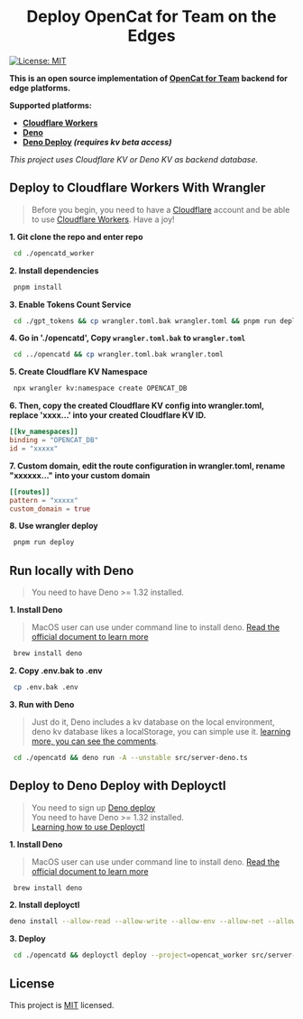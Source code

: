 <h1 align="center">Deploy OpenCat for Team on the Edges</h1>
<p>
  <a href="/LICENSE" target="_blank">
    <img alt="License: MIT" src="https://img.shields.io/badge/License-MIT-yellow.svg" />
  </a>
</p>

  


**This is an open source implementation of [OpenCat for Team](https://opencat.app/) backend for edge platforms.**


**Supported platforms:**

- **[Cloudflare Workers](#deploy-to-cloudflare-workers-with-wrangler)**
- **[Deno](#run-locally-with-deno)**
- **[Deno Deploy](#deploy-to-deno-deploy-with-deployctl) *(requires kv beta access)***

*This project uses Cloudflare KV or Deno KV as backend database.*

## Deploy to Cloudflare Workers With Wrangler
>Before you begin, you need to have a [Cloudflare](https://www.cloudflare.com/) account and be able to use [Cloudflare Workers](https://www.cloudflare.com/zh-cn/products/workers/). Have a joy!

**1. Git clone the repo and enter repo**
```sh
 cd ./opencatd_worker
```
**2. Install dependencies**
```sh
 pnpm install
```
**3. Enable Tokens Count Service**
```sh
 cd ./gpt_tokens && cp wrangler.toml.bak wrangler.toml && pnpm run deploy
```
**4. Go in './opencatd', Copy `wrangler.toml.bak` to `wrangler.toml`**
```sh
 cd ../opencatd && cp wrangler.toml.bak wrangler.toml
```
**5. Create Cloudflare KV Namespace**
```sh
 npx wrangler kv:namespace create OPENCAT_DB
```
**6. Then, copy the created Cloudflare KV config into wrangler.toml, replace 'xxxx...' into your created Cloudflare KV ID.**
```toml
[[kv_namespaces]]
binding = "OPENCAT_DB"
id = "xxxxx"
```

**7. Custom domain, edit the route configuration in wrangler.toml, rename "xxxxxx..." into your custom domain**
```toml
[[routes]]
pattern = "xxxxx"
custom_domain = true
```

**8. Use wrangler deploy**
```sh
 pnpm run deploy
```

## Run locally with Deno
>You need to have Deno >= 1.32 installed.

**1. Install Deno**
> MacOS user can use under command line to install deno. [Read the official document to learn more](https://deno.land/manual@v1.32.3/getting_started/installation#download-and-install) 
```sh
 brew install deno
```
**2. Copy .env.bak to .env**
```sh
 cp .env.bak .env
```
**3. Run with Deno**
> Just do it, Deno includes a kv database on the local environment, deno kv database likes a localStorage, you can simple use it. [learning more, you can see the comments](https://github.com/C-Dao/opencatd_worker/pull/2#issuecomment-1493372743).
```sh
 cd ./opencatd && deno run -A --unstable src/server-deno.ts
```

## Deploy to Deno Deploy with Deployctl
> You need to sign up [Deno deploy](https://deno.com/deploy) <br/>
> You need to have Deno >= 1.32 installed.<br/>
> [Learning how to use Deployctl](https://deno.com/deploy/docs/deployctl)

**1. Install Deno**
> MacOS user can use under command line to install deno. [Read the official document to learn more](https://deno.land/manual@v1.32.3/getting_started/installation#download-and-install) 
```sh
 brew install deno
```

**2. Install deployctl**
```sh
deno install --allow-read --allow-write --allow-env --allow-net --allow-run --no-check -r -f https://deno.land/x/deploy/deployctl.ts
```
**3. Deploy**

```sh
 cd ./opencatd && deployctl deploy --project=opencat_worker src/server-deno.ts
```

## License
This project is [MIT](./LICENSE) licensed.
